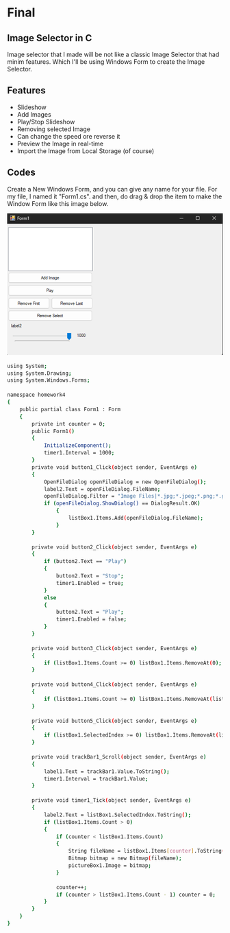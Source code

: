 # Final
## Image Selector in C


Image selector that I made will be not like a classic Image Selector that had minim features. Which I'll be using Windows Form to create the Image Selector.


## Features
- Slideshow
- Add Images
- Play/Stop Slideshow
- Removing selected Image
- Can change the speed ore reverse it
- Preview the Image in real-time
- Import the Image from Local Storage (of course)

## Codes

Create a New Windows Form, and you can give any name for your file. For my file, I named it "Form1.cs".
and then, do drag & drop the item to make the Window Form like this image below.

![Form1.cs Image](https://raw.githubusercontent.com/MitanEXE/sp111b/main/Final/image.png "Form1.cs Image")

```sh
using System;
using System.Drawing;
using System.Windows.Forms;

namespace homework4
{
    public partial class Form1 : Form
    {
        private int counter = 0;
        public Form1()
        {
            InitializeComponent();
            timer1.Interval = 1000;
        }
        private void button1_Click(object sender, EventArgs e)
        {
            OpenFileDialog openFileDialog = new OpenFileDialog();
            label2.Text = openFileDialog.FileName;
            openFileDialog.Filter = "Image Files|*.jpg;*.jpeg;*.png;*.gif;*.tif;...";
            if (openFileDialog.ShowDialog() == DialogResult.OK)
                {
                    listBox1.Items.Add(openFileDialog.FileName);
                }
        }

        private void button2_Click(object sender, EventArgs e)
        {
            if (button2.Text == "Play")
            {
                button2.Text = "Stop";
                timer1.Enabled = true;
            }
            else
            {
                button2.Text = "Play";
                timer1.Enabled = false;
            }
        }

        private void button3_Click(object sender, EventArgs e)
        {
            if (listBox1.Items.Count >= 0) listBox1.Items.RemoveAt(0);
        }

        private void button4_Click(object sender, EventArgs e)
        {
            if (listBox1.Items.Count >= 0) listBox1.Items.RemoveAt(listBox1.Items.Count - 1);
        }

        private void button5_Click(object sender, EventArgs e)
        {
            if (listBox1.SelectedIndex >= 0) listBox1.Items.RemoveAt(listBox1.SelectedIndex);
        }

        private void trackBar1_Scroll(object sender, EventArgs e)
        {
            label1.Text = trackBar1.Value.ToString();
            timer1.Interval = trackBar1.Value;
        }

        private void timer1_Tick(object sender, EventArgs e)
        {
            label2.Text = listBox1.SelectedIndex.ToString();
            if (listBox1.Items.Count > 0)
            {
                if (counter < listBox1.Items.Count)
                {
                    String fileName = listBox1.Items[counter].ToString();
                    Bitmap bitmap = new Bitmap(fileName);
                    pictureBox1.Image = bitmap;
                }

                counter++;
                if (counter > listBox1.Items.Count - 1) counter = 0;
            }
        }
    }
}
```
